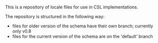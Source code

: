 
This is a repository of locale files for use in CSL implementations.

The repository is structured in the following way:

 * files for older version of the schema have their own branch; currently only v0.8
 * files for the current version of the schema are on the 'default' branch
